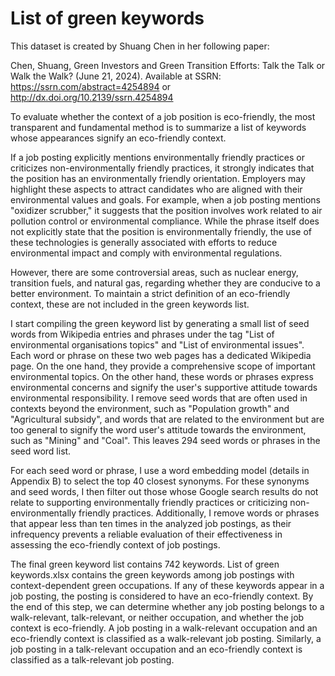 # List of green keywords

This dataset is created by Shuang Chen in her following paper:	

Chen, Shuang, Green Investors and Green Transition Efforts: Talk the Talk or Walk the Walk? (June 21, 2024). Available at SSRN: https://ssrn.com/abstract=4254894 or http://dx.doi.org/10.2139/ssrn.4254894

To evaluate whether the context of a job position is eco-friendly, the most transparent and fundamental method is to summarize a list of keywords whose appearances signify an eco-friendly context.

If a job posting explicitly mentions environmentally friendly practices or criticizes non-environmentally friendly practices, it strongly indicates that the position has an environmentally friendly orientation. Employers may highlight these aspects to attract candidates who are aligned with their environmental values and goals. For example, when a job posting mentions "oxidizer scrubber," it suggests that the position involves work related to air pollution control or environmental compliance. While the phrase itself does not explicitly state that the position is environmentally friendly, the use of these technologies is generally associated with efforts to reduce environmental impact and comply with environmental regulations. 

However, there are some controversial areas, such as nuclear energy, transition fuels, and natural gas, regarding whether they are conducive to a better environment. To maintain a strict definition of an eco-friendly context, these are not included in the green keywords list.

I start compiling the green keyword list by generating a small list of seed words from Wikipedia entries and phrases under the tag "List of environmental organisations topics" and "List of environmental issues". Each word or phrase on these two web pages has a dedicated Wikipedia page. On the one hand, they provide a comprehensive scope of important environmental topics. On the other hand, these words or phrases express environmental concerns and signify the user's supportive attitude towards environmental responsibility. I remove seed words that are often used in contexts beyond the environment, such as "Population growth" and "Agricultural subsidy", and words that are related to the environment but are too general to signify the word user's attitude towards the environment, such as "Mining" and "Coal". This leaves 294 seed words or phrases in the seed word list.

For each seed word or phrase, I use a word embedding model (details in Appendix B) to select the top 40 closest synonyms. For these synonyms and seed words, I then filter out those whose Google search results do not relate to supporting environmentally friendly practices or criticizing non-environmentally friendly practices. Additionally, I remove words or phrases that appear less than ten times in the analyzed job postings, as their infrequency prevents a reliable evaluation of their effectiveness in assessing the eco-friendly context of job postings. 

The final green keyword list contains 742 keywords. List of green keywords.xlsx contains the green keywords among job postings with context-dependent green occupations.  If any of these keywords appear in a job posting, the posting is considered to have an eco-friendly context. By the end of this step, we can determine whether any job posting belongs to a walk-relevant, talk-relevant, or neither occupation, and whether the job context is eco-friendly. A job posting in a walk-relevant occupation and an eco-friendly context is classified as a walk-relevant job posting. Similarly, a job posting in a talk-relevant occupation and an eco-friendly context is classified as a talk-relevant job posting.
